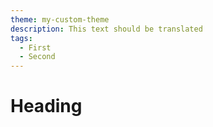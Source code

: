 ```yaml
---
theme: my-custom-theme
description: This text should be translated
tags:
  - First
  - Second
---
```


# Heading
